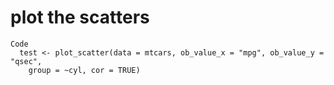 # plot the scatters

    Code
      test <- plot_scatter(data = mtcars, ob_value_x = "mpg", ob_value_y = "qsec",
        group = ~cyl, cor = TRUE)

